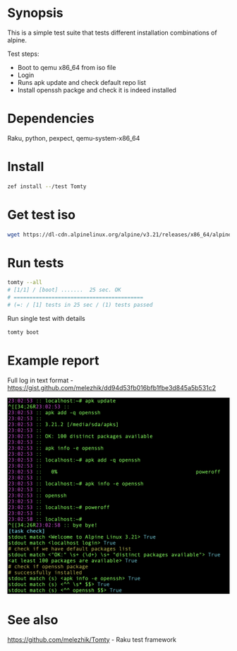 # Synopsis

This is a simple test suite that tests different installation combinations of alpine.

Test steps:

* Boot to qemu x86_64 from iso file
* Login
* Runs apk update and check default repo list
* Install openssh packge and check it is indeed installed

# Dependencies

Raku, python, pexpect, qemu-system-x86_64 

# Install

```bash
zef install --/test Tomty
```

# Get test iso

```bash
wget https://dl-cdn.alpinelinux.org/alpine/v3.21/releases/x86_64/alpine-standard-3.21.2-x86_64.iso
```

# Run tests

```bash
tomty --all 
# [1/1] / [boot] .......  25 sec. OK
# =========================================
# (=: / [1] tests in 25 sec / (1) tests passed
```

Run single test with details

```bash
tomty boot
```

# Example report

Full log in text format - https://gist.github.com/melezhik/dd94d53fb016bfb1fbe3d845a5b531c2

![report](report2.jpeg)

# See also

https://github.com/melezhik/Tomty - Raku test framework

